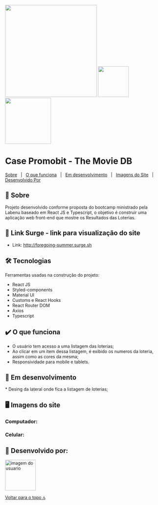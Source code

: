 <img alt="" width="300"  
id="top" 
src="https://camo.githubusercontent.com/028343c96278d8610acbf46e6215f28b6fb7e2d7a0a555d8dd2e42e4771fccd9/68747470733a2f2f692e696d6775722e636f6d2f367132416952672e706e67"> <img alt="" width="100" src="https://user-images.githubusercontent.com/94838711/169862569-5aaed0cd-69a5-40d1-8d6b-b6e15080e62a.png"> <img alt="" width="150" src="https://user-images.githubusercontent.com/94838711/169861898-3101fdf5-4c96-4c3c-9354-7f8c775a1802.png">

# Case Promobit - The Movie DB

[Sobre](#sobre)   |   [O que funciona](#funciona)   |   [Em desenvolvimento](#pendente)   |   [Imagens do Site](#imagens)   |   [Desenvolvido Por](#desenvolvedores)

<h2 id="sobre">📓 Sobre </h2>
 Projeto desenvolvido conforme proposta do bootcamp ministrado pela Labenu baseado em React JS e Typescript, o objetivo é construir uma aplicação web front-end que mostre os Resultados das Loterias.
 
 ## 🔗 Link Surge - link para visualização do site
 - Link: http://foregoing-summer.surge.sh

## 🛠 Tecnologias

Ferramentas usadas na construção do projeto:

- React JS
- Styled-components
- Material UI
- Customs e React Hooks
- React Router DOM
- Axios
- Typescript

<h2 id="funciona"> ✔️ O que funciona </h2>

- O usuário tem acesso a uma listagem das loterias;
- Ao clicar em um item dessa listagem, é exibido os numeros da loteria, assim como as cores da mesma;
- Responsividade para mobile e tablets.

<h2 id="pendente"> 🚧 Em desenvolvimento </h2>
 * Desing da lateral onde fica a listagem de loterias;

<h2 id="imagens"> 🖥️ Imagens do site </h2>

<h3> Computador: </h3>


<h3> Celular:  </h3>

<h2 id="desenvolvedores"> 👷 Desenvolvido por: </h2>

<img alt="imagem do usuario" width="100px" src="https://avatars.githubusercontent.com/u/94623630?s=400&u=949c9707bbd90c2e5774ecae995edf5479f320c6&v=4">

[Voltar para o topo 🔝](#top)
